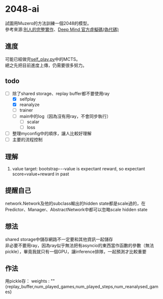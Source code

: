 # 2048-ai  
試圖用Muzero的方法訓練一個2048的模型。  
參考來源:[別人的完整實作](https://github.com/werner-duvaud/muzero-general)、[Deep Mind 官方虛擬碼(偽代碼)](https://arxiv.org/src/1911.08265v2/anc/pseudocode.py)
## 進度  
可能已經做完[self_play.py](self_play.py)中的MCTS。  
總之先把目前進度上傳，仍需要很多努力。
## todo  
- [ ] 除了shared storage、replay buffer都不要使用ray
    - [X] selfplay
    - [X] reanalyze
    - [ ] trainer
    - [ ] main中的log（因為沒有用ray，不會同步執行）
        - [ ] scalar
        - [ ] loss
- [ ] 整理myconfig中的順序，讓人比較好理解
- [ ] 主要的流程控制  
		
## 理解
1. value target: bootstrap---value is expectant reward, so expectant score=value+reward in past
## 提醒自己
network.Network及他的subclass輸出的hidden state都是scale過的，在Predictor、Manager、AbstractNetwork中都可以忽略scale hidden state
## 想法
shared storage中儲存網路不一定要和其他資訊一起儲存  
非必要不要用ray，因為ray似乎無法把有asyncio的東西當作函數的參數（無法pickle），畢竟我就只有一個GPU，讓inference排隊，一起預測才比較重要
## 作法
用pickle存：
    weights : ""
    {replay_buffer,num_played_games,num_played_steps,num_reanalysed_games}